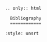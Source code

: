 ```{eval-rst}
.. only:: html

  Bibliography
  ============

```

```{bibliography} ./references.bib
:style: unsrt
```
